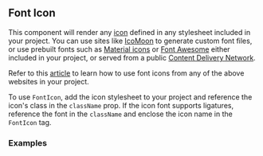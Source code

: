 ## Font Icon

This component will render any [icon](https://www.google.com/design/spec/style/icons.html#icons-system-icons) 
defined in any stylesheet included in your project. You can use sites like [IcoMoon](https://icomoon.io/) 
to generate custom font files, or use prebuilt fonts such as [Material icons](https://design.google.com/icons/) or 
[Font Awesome](http://fontawesome.io/) either included in your project, or served from a public 
[Content Delivery Network](https://en.wikipedia.org/wiki/Content_delivery_network). 

Refer to this [article](http://google.github.io/material-design-icons/#icon-font-for-the-web) to learn how to use font icons from any of the above websites in your project.

To use `FontIcon`, add the icon stylesheet to your project and reference the icon's class in the `className` prop. 
If  the icon font supports ligatures, reference the font in the `className` and enclose the icon name in the `FontIcon` 
tag.

### Examples

